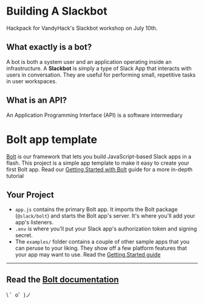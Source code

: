**Building A Slackbot**
=====================
Hackpack for VandyHack's Slackbot workshop on July 10th.


**What exactly is a bot?**
-------------------
A bot is both a system user and an application operating inside an infrastructure. A **Slackbot** is simply a type of Slack App that interacts with users in conversation. They are useful for performing small, repetitive tasks in user workspaces.

**What is an API?**
-------------------
An Application Programming Interface (API) is a software intermediary

Bolt app template
=================
[Bolt](https://slack.dev/bolt) is our framework that lets you build JavaScript-based Slack apps in a flash.
This project is a simple app template to make it easy to create your first Bolt app. Read our [Getting Started with Bolt](https://api.slack.com/start/building/bolt) guide for a more in-depth tutorial

Your Project
------------
- `app.js` contains the primary Bolt app. It imports the Bolt package (`@slack/bolt`) and starts the Bolt app's server. It's where you'll add your app's listeners.
- `.env` is where you'll put your Slack app's authorization token and signing secret.
- The `examples/` folder contains a couple of other sample apps that you can peruse to your liking. They show off a few platform features that your app may want to use.
Read the [Getting Started guide](https://api.slack.com/start/building/bolt)
-------------------
Read the [Bolt documentation](https://slack.dev/bolt)
-------------------
\ ゜o゜)ノ

